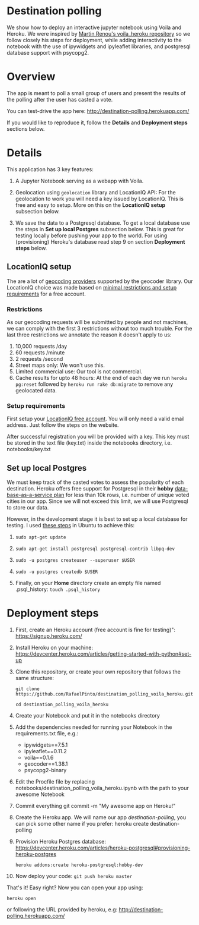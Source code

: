 # Destination polling

We show how to deploy an interactive jupyter notebook using Voila and Heroku. We were inspired by [Martin Renou's voila_heroku repository](https://github.com/martinRenou/voila_heroku) so we follow closely his steps for deployment, while adding interactivity to the notebook with the use of ipywidgets and ipyleaflet libraries, and postgresql database support with psycopg2.


# Overview

The app is meant to poll a small group of users and present the results of the polling after the user has casted a vote.

You can test-drive the app here: http://destination-polling.herokuapp.com/

If you would like to reproduce it, follow the **Details** and **Deployment steps** sections below.


# Details

This application has 3 key features:

1. A Jupyter Notebook serving as a webapp with Voila.

2. Geolocation using ```geolocation``` library and LocationIQ API: For the geolocation to work you will need a key issued by LocationIQ. This is free and easy to setup. More on this on the **LocationIQ setup** subsection below.

3. We save the data to a Postgresql database. To get a local database use the steps in **Set up local Postgres** subsection below. This is great for testing locally before pushing your app to the world. For using (provisioning) Heroku's database read step 9 on section **Deployment steps** below.


## LocationIQ setup

The are a lot of [geocoding providers](https://geocoder.readthedocs.io/index.html#providers) supported by the geocoder library. Our LocationIQ choice was made based on [minimal restrictions and setup requirements](https://locationiq.com/pricing) for a free account.

### Restrictions

As our geocoding requests will be submitted by people and not machines, we can comply with the first 3 restrictions without too much trouble. For the last three restrictions we annotate the reason it doesn't apply to us:  

1. 10,000 requests /day 
2. 60 requests /minute 
3. 2 requests /second 
4. Street maps only: We won't use this.
5. Limited commercial use: Our tool is not commercial.
6. Cache results for upto 48 hours: At the end of each day we run ```heroku pg:reset``` followed by ```heroku run rake db:migrate``` to remove any geolocated data.


### Setup requirements

First setup your [LocationIQ free account](https://locationiq.com/register). You will only need a valid email address. Just follow the steps on the website.

After successful registration you will be provided with a key. This key must be stored in the text file (key.txt) inside the notebooks directory, i.e. notebooks/key.txt 


## Set up local Postgres

We must keep track of the casted votes to assess the popularity of each destination. Heroku offers free support for Postgresql in their **hobby** [data-base-as-a-service plan](https://www.heroku.com/pricing#databases) for less than 10k rows, i.e. number of unique voted cities in our app. Since we will not exceed this limit, we will use Postgresql to store our data.

However, in the development stage it is best to set up a local database for testing. I used [these steps](https://launchschool.com/blog/how-to-install-postgres-for-linux) in Ubuntu to achieve this:
 
1. ```sudo apt-get update```
    
2. ```sudo apt-get install postgresql postgresql-contrib libpq-dev```
    
3. ```sudo -u postgres createuser --superuser $USER```
    
4. ```sudo -u postgres createdb $USER ```
    
5. Finally, on your **Home** directory create an empty file named .psql_history: ```touch .psql_history```  


# Deployment steps

1. First, create an Heroku account (free account is fine for testing)": https://signup.heroku.com/

2. Install Heroku on your machine: https://devcenter.heroku.com/articles/getting-started-with-python#set-up

3. Clone this repository, or create your own repository that follows the same structure:

    ```git clone https://github.com/RafaelPinto/destination_polling_voila_heroku.git```
    
   ```cd destination_polling_voila_heroku```
   
4. Create your Notebook and put it in the notebooks directory


5. Add the dependencies needed for running your Notebook in the requirements.txt file, e.g.:
    - ipywidgets==7.5.1
    - ipyleaflet==0.11.2
    - voila==0.1.6
    - geocoder==1.38.1
    - psycopg2-binary

6. Edit the Procfile file by replacing notebooks/destination_polling_voila_heroku.ipynb with the path to your awesome Notebook

7. Commit everything
   git commit -m "My awesome app on Heroku!"

8. Create the Heroku app. We will name our app *destination-polling*, you can pick some other name if you prefer:
   heroku create destination-polling

9. Provision Heroku Postgres database: https://devcenter.heroku.com/articles/heroku-postgresql#provisioning-heroku-postgres
    
    ```heroku addons:create heroku-postgresql:hobby-dev```


10. Now deploy your code:
   ```git push heroku master```
   
   
That's it! Easy right? Now you can open your app using:

```heroku open```

or following the URL provided by heroku, e.g: http://destination-polling.herokuapp.com/
